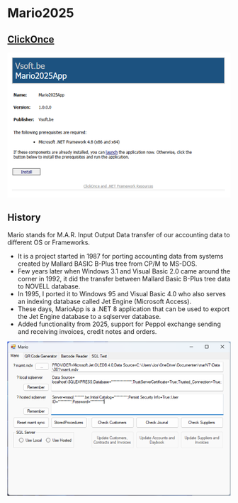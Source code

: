 # Mario2025

## [ClickOnce][ClickOnce]

![MARIO](img/clickonce.png)

## History

Mario stands for M.A.R. Input Output Data transfer of our accounting data to different OS or Frameworks.

- It is a project started in 1987 for porting accounting data from systems created by Mallard BASIC B-Plus tree from CP/M to MS-DOS.
- Few years later when Windows 3.1 and Visual Basic 2.0 came around the corner in 1992, it did the transfer between Mallard Basic B-Plus tree data to NOVELL database.
- In 1995, I ported it to Windows 95 and Visual Basic 4.0 who also serves an indexing database called Jet Engine (Microsoft Access).
- These days, MarioApp is a .NET 8 application that can be used to export the Jet Engine database to a sqlserver database.
- Added functionality from 2025, support for Peppol exchange sending and receiving invoices, credit notes and orders.

![MARIO](img/MarioApp.png)

[ClickOnce]: https://clickonce.vsoft.be/mario2025/publish.htm
